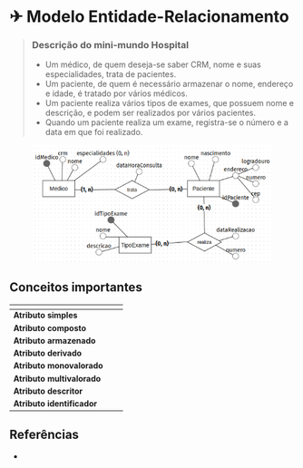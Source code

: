 # ✈ Modelo Entidade-Relacionamento



> ### Descrição do mini-mundo Hospital
>
> * Um médico, de quem deseja-se saber CRM, nome e suas especialidades, trata de pacientes.&#x20;
> * Um paciente, de quem é necessário armazenar o nome, endereço e idade, é tratado por vários médicos.
> * Um paciente realiza vários tipos de exames, que possuem nome e descrição, e podem ser realizados por vários pacientes.&#x20;
> * Quando um paciente realiza um exame, registra-se o número e a data em que foi realizado.

<figure><img src="../../.gitbook/assets/Captura de tela de 2023-03-13 17-54-59.png" alt=""><figcaption></figcaption></figure>

## Conceitos importantes

<table data-card-size="large" data-view="cards"><thead><tr><th></th><th></th><th></th></tr></thead><tbody><tr><td><strong>Atributo simples</strong></td><td></td><td></td></tr><tr><td><strong>Atributo composto</strong></td><td></td><td></td></tr><tr><td><strong>Atributo armazenado</strong></td><td></td><td></td></tr><tr><td><strong>Atributo derivado</strong></td><td></td><td></td></tr><tr><td><strong>Atributo monovalorado</strong></td><td></td><td></td></tr><tr><td><strong>Atributo multivalorado</strong></td><td></td><td></td></tr><tr><td><strong>Atributo descritor</strong></td><td></td><td></td></tr><tr><td><strong>Atributo identificador</strong></td><td></td><td></td></tr></tbody></table>

## Referências

*
